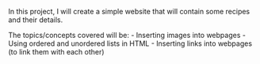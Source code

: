 In this project, I will create a simple website that will contain some recipes and their details.

The topics/concepts covered will be:
    - Inserting images into webpages
    - Using ordered and unordered lists in HTML
    - Inserting links into webpages (to link them with each other)
